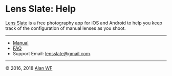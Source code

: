 # Lens Slate: Help

[Lens Slate](index.html) is a free photography app for iOS and Android to help you keep track of the configuration of manual lenses as you shoot.

<hr/>

* [Manual](manual.html)
* [FAQ](faq.html)
* Support Email: [lensslate@gmail.com](mailto:lensslate@gmail.com).

<hr/>

© 2016, 2018 [Alan WF](https://alanwf.org/)
